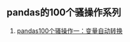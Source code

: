 ## pandas的100个骚操作系列

1. [pandas100个骚操作一：变量自动转换](https://github.com/xiaoyusmd/PythonDataScience/blob/main/pands100-tricks/pandas100%E4%B8%AA%E9%AA%9A%E6%93%8D%E4%BD%9C%E4%B8%80%EF%BC%9A%E5%8F%98%E9%87%8F%E8%87%AA%E5%8A%A8%E8%BD%AC%E6%8D%A2.md)
